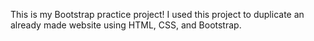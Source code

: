 This is my Bootstrap practice project! I used this project to duplicate an already made website using HTML, CSS, and Bootstrap.
